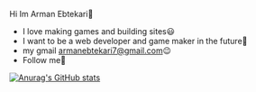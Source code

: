  Hi Im Arman Ebtekari:wave:
- I love making games and building sites:smiley:
- I want to be a web developer and game maker in the future:cowboy_hat_face:	
- my gmail armanebtekari7@gmail.com:wink:
- Follow me🙏

<!--
**ArmanEbtekari/ArmanEbtekari** is a ✨ _special_ ✨ repository because its `README.md` (this file) appears on your GitHub profile.
use IgraalOSL\StatsTable\StatsTableBuilder;
Here are some ideas to get you started:

- 🔭 I’m currently working on ...
- 🌱 I’m currently learning ...
- 👯 I’m looking to collaborate on ...
- 🤔 I’m looking for help with ...
- 💬 Ask me about ...
- 📫 How to reach me: ...
- 😄 Pronouns: ...
- ⚡ Fun fact: ...
-->
 [![Anurag's GitHub stats](https://github-readme-stats.vercel.app/api?username=ArmanEbtekari)](https://github.com/ArmanEbtekari/github-readme-stats)
